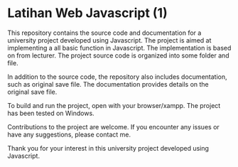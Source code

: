 # Latihan Web Javascript (1)

This repository contains the source code and documentation for a university project developed using Javascript. The project is aimed at implementing a all basic function in Javascript. The implementation is based on from lecturer. The project source code is organized into some folder and file.

In addition to the source code, the repository also includes documentation, such as original save file. The documentation provides details on the original save file.

To build and run the project, open with your browser/xampp. The project has been tested on Windows.

Contributions to the project are welcome. If you encounter any issues or have any suggestions, please contact me.

Thank you for your interest in this university project developed using Javascript.
